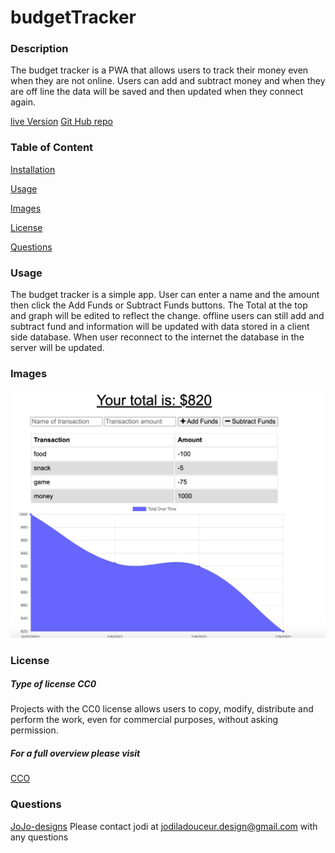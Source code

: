# budgetTracker

### Description
The budget tracker is a PWA that allows users to track their money even when they are not online. Users can add and subtract money and when they are off line the data will be saved and then updated when they connect again.

[live Version](https://superbudget.herokuapp.com/)
[Git Hub repo](https://github.com/JoJo-designs/budgetTracker)

  ### Table of Content
  [Installation](#Installation)

  [Usage](#Usage)

  [Images](#Image)

  [License](#License)

  [Questions](#Questions)

  ### Usage
  The budget tracker is a simple app. User can enter a name and the amount then click the Add Funds or Subtract Funds buttons. The Total at the top and graph will be edited to reflect the change. offline users can still add and subtract fund and information will be updated with data stored in a client side database. When user reconnect to the internet the database in the server will be updated.

  ### Images
  ![The app](/images/image1.png?raw=true "Landing Page")


  ### License
  ##### Type of license CC0
  Projects with the CC0 license allows users to copy, modify, distribute and perform the work, even for commercial purposes, without asking permission.
 ##### For a full overview please visit
[CCO](https://creativecommons.org/publicdomain/zero/1.0/legalcode)  
  
  ### Questions
  [JoJo-designs](https://github.com/JoJo-designs)
  Please contact jodi at jodiladouceur.design@gmail.com with any questions
